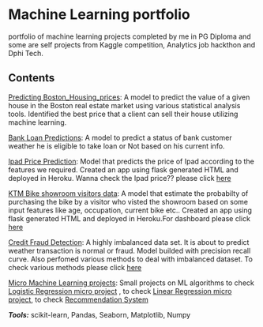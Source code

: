 # Machine Learning portfolio
portfolio of machine learning projects completed by me in PG Diploma and some are  self projects from Kaggle competition, Analytics job hackthon and Dphi Tech.

## Contents
[Predicting Boston_Housing_prices](https://github.com/krishnavamshikorpal/Machine-Learning-portfolio/blob/87419c4399898d23922a6e363beb4ccf4daaf1f2/Bostan%20House%20Price%20Predictions/boston%20pca.ipynb): A model to predict the value of a given house in the Boston real estate market using various statistical analysis tools. Identified the best price that a client can sell their house utilizing machine learning.

[Bank Loan Predictions](https://github.com/krishnavamshikorpal/Machine-Learning-portfolio/blob/main/loan%20data/Loan%20prediction.ipynb): A model to predict a status of bank customer weather he is eligible to take loan or Not based on his current info.

[Ipad Price Prediction](https://github.com/krishnavamshikorpal/Machine-Learning-portfolio/blob/main/Ipad/model.py): Model that predicts the price of Ipad according to the features we required. Created an app using flask generated HTML and deployed in Heroku. Wanna check the Ipad price?? please click [here](https://ipadpredictions.herokuapp.com/)

[KTM Bike showroom visitors data](https://github.com/krishnavamshikorpal/Machine-Learning-portfolio/blob/main/KTM/model.py): A model that estimate the probabilty of purchasing the bike by a visitor who visted the showroom based on some input features like age, occupation, current bike etc.. Created an app using flask generated HTML and deployed in Heroku.For dashboard please click [here](https://ktmvisitorchances.herokuapp.com/)

[Credit Fraud Detection](https://github.com/krishnavamshikorpal/Machine-Learning-portfolio/blob/main/Credit%20fraud%20Detection/credit%20fraud.ipynb): A highly imbalanced data set. It is about to predict weather transaction is normal or fraud. Model builded with precision recall curve. Also perfomed various methods to deal with imbalanced dataset. To check various methods please click [here](https://github.com/krishnavamshikorpal/Machine-Learning-portfolio/blob/main/Credit%20fraud%20Detection/Various%20methods%20to%20handle%20imbalanced%20datasets.ipynb)

[Micro Machine Learning projects](https://github.com/krishnavamshikorpal/Machine-Learning-portfolio/tree/main/Micro%20Machine%20Learning%20Projects): Small projects on ML algorithms to check [Logistic Regression micro project](https://github.com/krishnavamshikorpal/Machine-Learning-portfolio/blob/main/Micro%20Machine%20Learning%20Projects/logistic%20regression%20predicting%20Diabetics.ipynb) , to check [Linear Regression micro project](https://github.com/krishnavamshikorpal/Machine-Learning-portfolio/blob/main/Micro%20Machine%20Learning%20Projects/Linear%20Regression%20predicting%20real%20estate%20prices.ipynb), to check [Recommendation System](https://github.com/krishnavamshikorpal/Machine-Learning-portfolio/blob/main/Micro%20Machine%20Learning%20Projects/Recommending%20movies%20using%20correlation.ipynb)

***Tools:*** scikit-learn, Pandas, Seaborn, Matplotlib, Numpy
